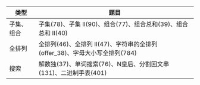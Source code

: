| 类型 | 题目 |
| --- | --- |
| 子集、组合 |子集(78)、子集 II(90)、组合(77)、组合总和(39)、组合总和 II(40)  |
|全排列 |全排列(46)、全排列 II(47)、字符串的全排列(offer_38)、字母大小写全排列(784)|
| 搜索|解数独(37)、单词搜索(76)、N皇后、分割回文串(131)、二进制手表(401) |
